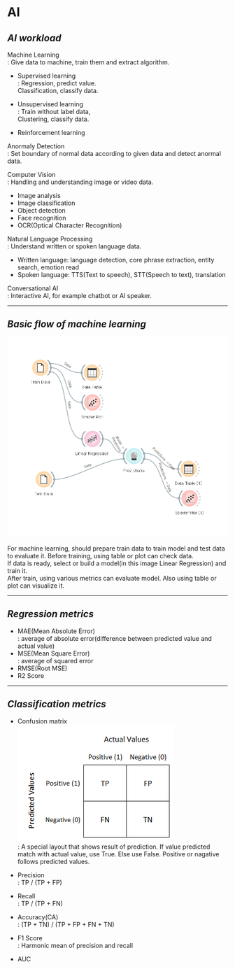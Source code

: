 # **AI**
## *AI workload*
Machine Learning   
: Give data to machine, train them and extract algorithm.
- Supervised learning   
: Regression, predict value.   
Classification, classify data.

- Unsupervised learning   
: Train without label data,   
Clustering, classify data.

- Reinforcement learning

Anormaly Detection   
: Set boundary of normal data according to given data and detect anormal data.   

Computer Vision   
: Handling and understanding image or video data.   
- Image analysis   
- Image classification
- Object detection
- Face recognition
- OCR(Optical Character Recognition)

Natural Language Processing   
: Understand written or spoken language data.
- Written language: language detection, core phrase extraction, entity search, emotion read
- Spoken language: TTS(Text to speech), STT(Speech to text), translation

Conversational AI   
: Interactive AI, for example chatbot or AI speaker.

---
## *Basic flow of machine learning*

![](img/img1.png)

For machine learning, should prepare train data to train model and test data to evaluate it. Before training, using table or plot can check data.   
If data is ready, select or build a model(in this image Linear Regression) and train it.   
After train, using various metrics can evaluate model. Also using table or plot can visualize it.

---
## *Regression metrics*
- MAE(Mean Absolute Error)   
: average of absolute error(difference between predicted value and actual value)   
- MSE(Mean Square Error)   
: average of squared error
- RMSE(Root MSE)
- R2 Score

---
## *Classification metrics*
- Confusion matrix   
![](img/img2.png)   
: A special layout that shows result of prediction. If value predicted match with actual value, use True. Else use False. Positive or nagative follows predicted values.

- Precision   
: TP / (TP + FP)
- Recall   
: TP / (TP + FN)   
- Accuracy(CA)   
: (TP + TN) / (TP + FP + FN + TN)   
- F1 Score   
: Harmonic mean of precision and recall   
- AUC   
